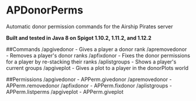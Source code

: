 # APDonorPerms
Automatic donor permission commands for the Airship Pirates server

**Built and tested in Java 8 on Spigot 1.10.2, 1.11.2, and 1.12.2**

##Commands
/apgivedonor - Gives a player a donor rank
/apremovedonor - Removes a player's donor ranks
/apfixdonor - Fixes the donor permissions for a player by re-stacking their ranks
/aplistgroups - Shows a player's current groups
/apgiveplot - Gives a plot to a player in the donorPlots world

##Permissions
/apgivedonor - APPerm.givedonor
/apremovedonor - APPerm.removedonor
/apfixdonor - APPerm.fixdonor
/aplistgroups - APPerm.listperms
/apgiveplot - APPerm.giveplot

